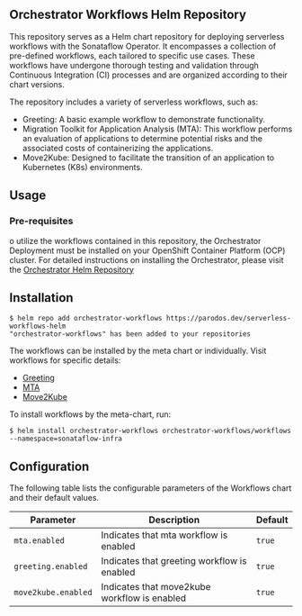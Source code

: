 ## Orchestrator Workflows Helm Repository

This repository serves as a Helm chart repository for deploying serverless workflows with the Sonataflow Operator. It encompasses a collection of pre-defined workflows, each tailored to specific use cases. These workflows have undergone thorough testing and validation through Continuous Integration (CI) processes and are organized according to their chart versions.

The repository includes a variety of serverless workflows, such as:

* Greeting: A basic example workflow to demonstrate functionality.
* Migration Toolkit for Application Analysis (MTA): This workflow performs an evaluation of applications to determine potential risks and the associated costs of containerizing the applications.
* Move2Kube: Designed to facilitate the transition of an application to Kubernetes (K8s) environments.

## Usage

### Pre-requisites
o utilize the workflows contained in this repository, the Orchestrator Deployment must be installed on your OpenShift Container Platform (OCP) cluster. For detailed instructions on installing the Orchestrator, please visit the [Orchestrator Helm Repository](https://www.parodos.dev/orchestrator-helm-chart/)


## Installation
```
$ helm repo add orchestrator-workflows https://parodos.dev/serverless-workflows-helm
"orchestrator-workflows" has been added to your repositories
```

The workflows can be installed by the meta chart or individually. Visit workflows for specific details:
* [Greeting](./greeting/README.md)
* [MTA](./mta/README.md)
* [Move2Kube](./move2kube/README.md)

To install workflows by the meta-chart, run:
```
$ helm install orchestrator-workflows orchestrator-workflows/workflows --namespace=sonataflow-infra
```

## Configuration

The following table lists the configurable parameters of the Workflows chart and their default values.

| Parameter                | Description             | Default        |
| ------------------------ | ----------------------- | -------------- |
| `mta.enabled` | Indicates that mta workflow is enabled | `true` |
| `greeting.enabled` | Indicates that greeting workflow is enabled | `true` |
| `move2kube.enabled` | Indicates that move2kube workflow is enabled | `true` |
